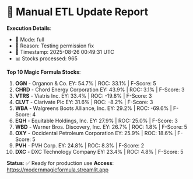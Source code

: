 # 🔧 Manual ETL Update Report

**Execution Details**:
- 🎯 Mode: full
- 📝 Reason: Testing permission fix
- 📅 Timestamp: 2025-08-26 00:49:31 UTC
- 📊 Stocks processed: 965

**Top 10 Magic Formula Stocks**:

 1. **OGN** - Organon & Co.
    EY: 54.7% | ROC: 33.1% | F-Score: 5
 2. **CHRD** - Chord Energy Corporation
    EY: 43.9% | ROC: 3.1% | F-Score: 3
 3. **VTRS** - Viatris Inc.
    EY: 33.4% | ROC: -19.8% | F-Score: 3
 4. **CLVT** - Clarivate Plc
    EY: 31.6% | ROC: -8.2% | F-Score: 3
 5. **WBA** - Walgreens Boots Alliance, Inc.
    EY: 29.2% | ROC: -69.6% | F-Score: 4
 6. **EQH** - Equitable Holdings, Inc.
    EY: 27.9% | ROC: 25.0% | F-Score: 3
 7. **WBD** - Warner Bros. Discovery, Inc.
    EY: 26.7% | ROC: 1.8% | F-Score: 5
 8. **OXY** - Occidental Petroleum Corporation
    EY: 25.9% | ROC: 18.6% | F-Score: 5
 9. **PVH** - PVH Corp.
    EY: 24.8% | ROC: 8.3% | F-Score: 2
10. **DXC** - DXC Technology Company
    EY: 23.4% | ROC: 4.8% | F-Score: 5

**Status**: ✅ Ready for production use
**Access**: https://modernmagicformula.streamlit.app
